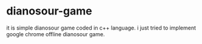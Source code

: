
# dianosour-game
it is simple dianosour game coded in c++ language. 
i just tried to implement google chrome offline dianosour game.










































